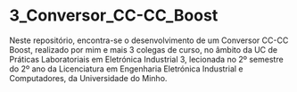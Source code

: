 # 3_Conversor_CC-CC_Boost
Neste repositório, encontra-se o desenvolvimento de um Conversor CC-CC Boost, realizado por mim e mais 3 colegas de curso, no âmbito da UC de Práticas Laboratoriais em Eletrónica Industrial 3, lecionada no 2º semestre do 2º ano da Licenciatura em Engenharia Eletrónica Industrial e Computadores, da Universidade do Minho.
